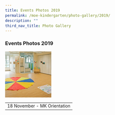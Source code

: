 ```yaml
---
title: Events Photos 2019
permalink: /moe-kindergarten/photo-gallery/2019/
description: ""
third_nav_title: Photo Gallery
---
```

### **Events Photos 2019**

<p><a href="https://www.flickr.com/photos/185096871@N05/albums/72157712138954251">
<img style="width:30%" src="/images/moe2019eventa.jpg">
</a></p>

| |
|:---:|
| 18 November - MK Orientation |